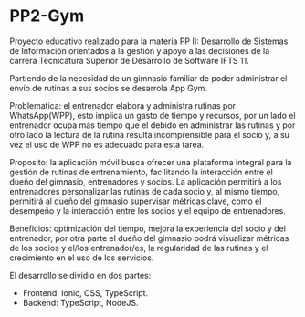 # PP2-Gym

Proyecto educativo realizado para la materia PP II: Desarrollo de Sistemas de Información orientados a la gestión y apoyo a las decisiones de la carrera Tecnicatura Superior de Desarrollo de Software IFTS 11.

Partiendo de la necesidad de un gimnasio familiar de poder administrar el envío de rutinas a sus socios se desarrola App Gym.

Problematica: el entrenador elabora y administra rutinas por WhatsApp(WPP), esto implica un gasto de tiempo y recursos, por un lado el entrenador ocupa más tiempo que el debido en administrar las rutinas y por otro lado la lectura de la rutina resulta incomprensible para el socio y, a su vez el uso de WPP no es adecuado para esta tarea.

Proposito: la aplicación móvil busca ofrecer una plataforma integral para la gestión de rutinas de entrenamiento, facilitando la interacción entre el dueño del gimnasio, entrenadores y socios. La aplicación permitirá a los entrenadores personalizar las rutinas de cada socio y, al mismo tiempo, permitirá al dueño del gimnasio supervisar métricas clave, como el desempeño y la interacción entre los socios y el equipo de entrenadores.

Beneficios: optimización del tiempo, mejora la experiencia del socio y del entrenador, por otra parte el dueño del gimnasio podrá visualizar métricas de los socios y el/los entrenador/es, la regularidad de las rutinas y el crecimiento en el uso de los servicios.

El desarrollo se dividio en dos partes:
- Frontend: Ionic, CSS, TypeScript.
- Backend: TypeScript, NodeJS.